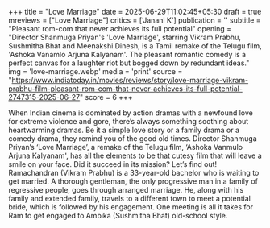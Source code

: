 +++
title = "Love Marriage"
date = 2025-06-29T11:02:45+05:30
draft = true
mreviews = ["Love Marriage"]
critics = ['Janani K']
publication = ''
subtitle = "Pleasant rom-com that never achieves its full potential"
opening = "Director Shanmuga Priyan's 'Love Marriage', starring Vikram Prabhu, Sushmitha Bhat and Meenakshi Dinesh, is a Tamil remake of the Telugu film, 'Ashoka Vanamlo Arjuna Kalyanam'. The pleasant romantic comedy is a perfect canvas for a laughter riot but bogged down by redundant ideas."
img = 'love-marriage.webp'
media = 'print'
source = "https://www.indiatoday.in/movies/reviews/story/love-marriage-vikram-prabhu-film-pleasant-rom-com-that-never-achieves-its-full-potential-2747315-2025-06-27"
score = 6
+++

When Indian cinema is dominated by action dramas with a newfound love for extreme violence and gore, there’s always something soothing about heartwarming dramas. Be it a simple love story or a family drama or a comedy drama, they remind you of the good old times. Director Shanmuga Priyan’s ‘Love Marriage’, a remake of the Telugu film, ‘Ashoka Vanmulo Arjuna Kalyanam', has all the elements to be that cutesy film that will leave a smile on your face. Did it succeed in its mission? Let’s find out! Ramachandran (Vikram Prabhu) is a 33-year-old bachelor who is waiting to get married. A thorough gentleman, the only progressive man in a family of regressive people, goes through arranged marriage. He, along with his family and extended family, travels to a different town to meet a potential bride, which is followed by his engagement. One meeting is all it takes for Ram to get engaged to Ambika (Sushmitha Bhat) old-school style.
